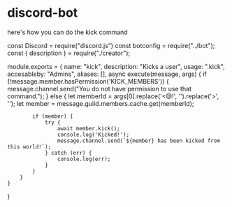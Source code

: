 # discord-bot
here's how you can do the kick command


const Discord = require("discord.js")
const botconfig = require("../bot");
const { description } = require("./creator");

module.exports = {
    name: "kick",
    description: "Kicks a user",
    usage: ".kick",
    accesableby: "Admins",
    aliases: [],
    async execute(message, args) {
        if (!message.member.hasPermission('KICK_MEMBERS')) {
            message.channel.send("You do not have permission to use that command.");
        } else {
            let memberId = args[0].replace('<@!', '').replace('>', '');
            let member = message.guild.members.cache.get(memberId);
      
            if (member) {
                try {
                    await member.kick();
                    console.log('Kicked!');
                    message.channel.send(`${member} has been kicked from this world!`);
                } catch (err) {
                    console.log(err);
                }
            }
        }
    }
}
